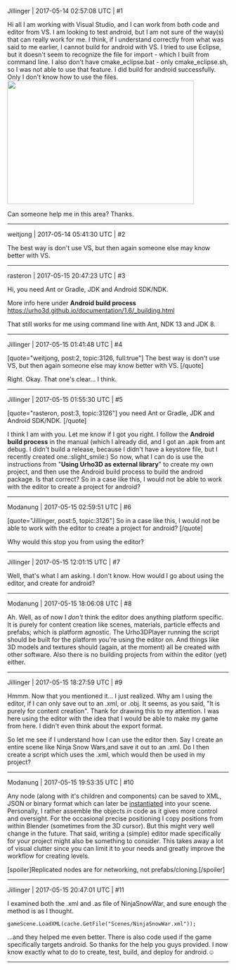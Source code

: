 Jillinger | 2017-05-14 02:57:08 UTC | #1

Hi all
I am working with Visual Studio, and I can work from both code and editor from VS. I am looking to test android, but I am not sure of the way(s) that can really work for me.
I think, if I understand correctly from what was said to me earlier, I cannot build for android with VS.
I tried to use Eclipse, but it doesn't seem to recognize the file for import - which I built from command line. I also don't have cmake_eclipse.bat - only cmake_eclipse.sh, so I  was not able to use that feature.
I did build for android successfully. Only I don't know how to use the files.<img src="//cdck-file-uploads-global.s3.dualstack.us-west-2.amazonaws.com/standard17/uploads/urho3d/original/1X/fbe97921a1ade6095448fc5eaa8625b78e95cc3a.jpg" width="425" height="280">

Can someone help me in this area? Thanks.

-------------------------

weitjong | 2017-05-14 05:41:30 UTC | #2

The best way is don't use VS, but then again someone else may know better with VS.

-------------------------

rasteron | 2017-05-15 20:47:23 UTC | #3

Hi, you need Ant or Gradle, JDK and Android SDK/NDK.

More info here under **Android build process**
https://urho3d.github.io/documentation/1.6/_building.html

That still works for me using command line with Ant, NDK 13 and JDK 8.

-------------------------

Jillinger | 2017-05-15 01:41:48 UTC | #4

[quote="weitjong, post:2, topic:3126, full:true"]
The best way is don't use VS, but then again someone else may know better with VS.
[/quote]

Right. Okay. That one's clear... I think.

-------------------------

Jillinger | 2017-05-15 01:55:30 UTC | #5

[quote="rasteron, post:3, topic:3126"]
you need Ant or Gradle, JDK and Android SDK/NDK.
[/quote]

I think I am with you.
Let me know if I got you right.
I follow the **Android build process** in the manual (which I already did, and I got an .apk from ant debug. I didn't build a release, because I didn't have a keystore file, but I recently created one.:slight_smile:)
So now, what I can do is use the instructions from "**Using Urho3D as external library**" to create my own project, and then use the Android build process to build the android package.
Is that correct?
So in a case like this, I would not be able to work with the editor to create a project for android?

-------------------------

Modanung | 2017-05-15 02:59:51 UTC | #6

[quote="Jillinger, post:5, topic:3126"]
So in a case like this, I would not be able to work with the editor to create a project for android?
[/quote]

Why would this stop you from using the editor?

-------------------------

Jillinger | 2017-05-15 12:01:15 UTC | #7

Well, that's what I am asking. I don't know.
How would I go about using the editor, and create for android?

-------------------------

Modanung | 2017-05-15 18:06:08 UTC | #8

Ah. Well, as of now I _don't_ think the editor does anything platform specific. It is purely for content creation like scenes, materials, particle effects and prefabs; which is platform agnostic. The Urho3DPlayer running the script should be built for the platform you're using the editor on. And things like 3D models and textures should (again, at the moment) all be created with other software.
Also there is no building projects from within the editor (yet) either.

-------------------------

Jillinger | 2017-05-15 18:27:59 UTC | #9

Hmmm.
Now that you mentioned it... I just realized. Why am I using the editor, if I can only save out to an .xml, or .obj. It seems, as you said, "It is purely for content creation". 
Thank for drawing this to my attention. I was here using the editor with the idea that I would be able to make my game from here. I didn't even think about the export format.

So let me see if I understand how I can use the editor then.
Say I create an entire scene like Ninja Snow Wars,and save it out to an .xml. Do I then create a script which uses the .xml, which would then be used in my project?

-------------------------

Modanung | 2017-05-15 19:53:35 UTC | #10

Any node (along with it's children and components) can be saved to XML, JSON or binary format which can later be [instantiated](https://github.com/urho3d/Urho3D/blob/master/bin/Data/Scripts/NinjaSnowWar.as#L758-L762) into your scene. Personally, I rather assemble the objects _in_ code as it gives more control and oversight. For the occasional precise positioning I copy positions from within Blender (sometimes from the 3D cursor). But this might very well change in the future.
That said, writing a (simple) editor made specifically for your project might also be something to consider. This takes away a lot of visual clutter since you can limit it to your needs and greatly improve the workflow for creating levels.

[spoiler]Replicated nodes are for networking, not prefabs/cloning.[/spoiler]

-------------------------

Jillinger | 2017-05-15 20:47:01 UTC | #11

I examined both the .xml and .as file of NinjaSnowWar, and sure enough the method is as I thought.

`gameScene.LoadXML(cache.GetFile("Scenes/NinjaSnowWar.xml"));`

...and they helped me even better. There is also code used if the game specifically targets android.
So thanks for the help you guys provided. I now know exactly what to do to create, test, build, and deploy for android.:relaxed:

-------------------------

